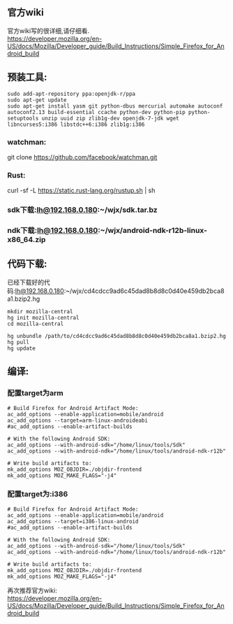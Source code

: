 ## 官方wiki
官方wiki写的很详细,请仔细看.  
https://developer.mozilla.org/en-US/docs/Mozilla/Developer_guide/Build_Instructions/Simple_Firefox_for_Android_build
## 预装工具: 
```
sudo add-apt-repository ppa:openjdk-r/ppa
sudo apt-get update
sudo apt-get install yasm git python-dbus mercurial automake autoconf autoconf2.13 build-essential ccache python-dev python-pip python-setuptools unzip uuid zip zlib1g-dev openjdk-7-jdk wget libncurses5:i386 libstdc++6:i386 zlib1g:i386
```
### watchman:
git clone https://github.com/facebook/watchman.git
### Rust:
curl -sf -L https://static.rust-lang.org/rustup.sh | sh

### sdk下载:lh@192.168.0.180:~/wjx/sdk.tar.bz
### ndk下载:lh@192.168.0.180:~/wjx/android-ndk-r12b-linux-x86_64.zip

## 代码下载:
已经下载好的代码:lh@192.168.0.180:~/wjx/cd4cdcc9ad6c45dad8b8d8c0d40e459db2bca8a1.bzip2.hg
```
mkdir mozilla-central
hg init mozilla-central
cd mozilla-central

hg unbundle /path/to/cd4cdcc9ad6c45dad8b8d8c0d40e459db2bca8a1.bzip2.hg
hg pull
hg update
```
## 编译:

### 配置target为arm
```
# Build Firefox for Android Artifact Mode:
ac_add_options --enable-application=mobile/android
ac_add_options --target=arm-linux-androideabi
#ac_add_options --enable-artifact-builds

# With the following Android SDK:
ac_add_options --with-android-sdk="/home/linux/tools/Sdk"
ac_add_options --with-android-ndk="/home/linux/tools/android-ndk-r12b"

# Write build artifacts to:
mk_add_options MOZ_OBJDIR=./objdir-frontend
mk_add_options MOZ_MAKE_FLAGS="-j4"
```
### 配置target为:i386
```
# Build Firefox for Android Artifact Mode:
ac_add_options --enable-application=mobile/android
ac_add_options --target=i386-linux-android
#ac_add_options --enable-artifact-builds

# With the following Android SDK:
ac_add_options --with-android-sdk="/home/linux/tools/Sdk"
ac_add_options --with-android-ndk="/home/linux/tools/android-ndk-r12b"

# Write build artifacts to:
mk_add_options MOZ_OBJDIR=./objdir-frontend
mk_add_options MOZ_MAKE_FLAGS="-j4"
```
再次推荐官方wiki:  
https://developer.mozilla.org/en-US/docs/Mozilla/Developer_guide/Build_Instructions/Simple_Firefox_for_Android_build
